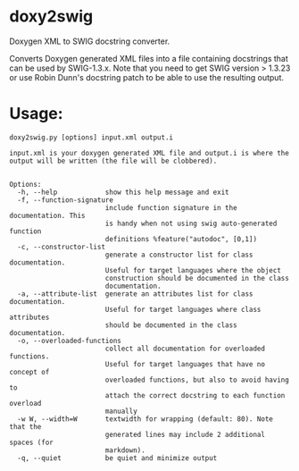 # doxy2swig

Doxygen XML to SWIG docstring converter.

Converts Doxygen generated XML files into a file containing docstrings
that can be used by SWIG-1.3.x.  Note that you need to get SWIG
version > 1.3.23 or use Robin Dunn's docstring patch to be able to use
the resulting output.

# Usage:
```
doxy2swig.py [options] input.xml output.i

input.xml is your doxygen generated XML file and output.i is where the
output will be written (the file will be clobbered).


Options:
  -h, --help            show this help message and exit
  -f, --function-signature
                        include function signature in the documentation. This
                        is handy when not using swig auto-generated function
                        definitions %feature("autodoc", [0,1])
  -c, --constructor-list
                        generate a constructor list for class documentation.
                        Useful for target languages where the object
                        construction should be documented in the class
                        documentation.
  -a, --attribute-list  generate an attributes list for class documentation.
                        Useful for target languages where class attributes
                        should be documented in the class documentation.
  -o, --overloaded-functions
                        collect all documentation for overloaded functions.
                        Useful for target languages that have no concept of
                        overloaded functions, but also to avoid having to
                        attach the correct docstring to each function overload
                        manually
  -w W, --width=W       textwidth for wrapping (default: 80). Note that the
                        generated lines may include 2 additional spaces (for
                        markdown).
  -q, --quiet           be quiet and minimize output
```
